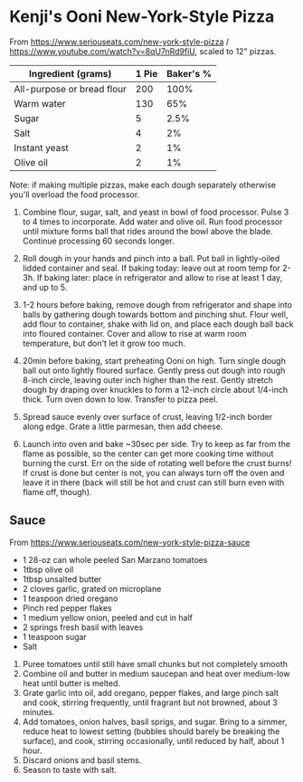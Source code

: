 # Kenji's Ooni New-York-Style Pizza

From https://www.seriouseats.com/new-york-style-pizza / https://www.youtube.com/watch?v=8qU7nRd9fiU, scaled to 12" pizzas.

| Ingredient (grams)         | 1 Pie | Baker's % |
|----------------------------|-------|-----------|
| All-purpose or bread flour | 200   | 100%      |
| Warm water                 | 130   | 65%       |
| Sugar                      | 5     | 2.5%      |
| Salt                       | 4     | 2%        |
| Instant yeast              | 2     | 1%        |
| Olive oil                  | 2     | 1%        |

Note: if making multiple pizzas, make each dough separately otherwise you'll overload the food processor.

1. Combine flour, sugar, salt, and yeast in bowl of food processor. Pulse 3 to 4 times to incorporate. Add water and olive oil. Run food processor until mixture forms ball that rides around the bowl above the blade. Continue processing 60 seconds longer.

2. Roll dough in your hands and pinch into a ball. Put ball in lightly-oiled lidded container and seal. If baking today: leave out at room temp for 2-3h. If baking later: place in refrigerator and allow to rise at least 1 day, and up to 5.

3. 1-2 hours before baking, remove dough from refrigerator and shape into balls by gathering dough towards bottom and pinching shut. Flour well, add flour to container, shake with lid on, and place each dough ball back into floured container. Cover and allow to rise at warm room temperature, but don't let it grow too much.

4. 20min before baking, start preheating Ooni on high. Turn single dough ball out onto lightly floured surface. Gently press out dough into rough 8-inch circle, leaving outer inch higher than the rest. Gently stretch dough by draping over knuckles to form a 12-inch circle about 1/4-inch thick. Turn oven down to low. Transfer to pizza peel.

5. Spread sauce evenly over surface of crust, leaving 1/2-inch border along edge. Grate a little parmesan, then add cheese.

6. Launch into oven and bake ~30sec per side. Try to keep as far from the flame as possible, so the center can get more cooking time without burning the curst. Err on the side of rotating well before the crust burns! If crust is done but center is not, you can always turn off the oven and leave it in there (back will still be hot and crust can still burn even with flame off, though).

## Sauce

From https://www.seriouseats.com/new-york-style-pizza-sauce

* 1 28-oz can whole peeled San Marzano tomatoes
* 1tbsp olive oil
* 1tbsp unsalted butter
* 2 cloves garlic, grated on microplane
* 1 teaspoon dried oregano
* Pinch red pepper flakes
* 1 medium yellow onion, peeled and cut in half
* 2 springs fresh basil with leaves
* 1 teaspoon sugar
* Salt

1. Puree tomatoes until still have small chunks but not completely smooth
2. Combine oil and butter in medium saucepan and heat over medium-low heat until butter is melted.
3. Grate garlic into oil, add oregano, pepper flakes, and large pinch salt and cook, stirring frequently, until fragrant but not browned, about 3 minutes.
4. Add tomatoes, onion halves, basil sprigs, and sugar. Bring to a simmer, reduce heat to lowest setting (bubbles should barely be breaking the surface), and cook, stirring occasionally, until reduced by half, about 1 hour.
5. Discard onions and basil stems.
6. Season to taste with salt.
